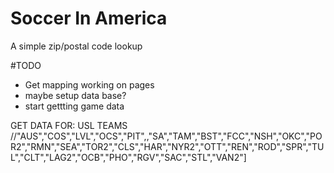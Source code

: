# Soccer In America
A simple zip/postal code lookup

#TODO
* Get mapping working on pages
* maybe setup data base?
* start gettting game data 

GET DATA FOR: USL TEAMS
//"AUS","COS","LVL","OCS","PIT",,"SA","TAM","BST","FCC","NSH","OKC","POR2","RMN","SEA","TOR2","CLS","HAR","NYR2","OTT","REN","ROD","SPR","TUL","CLT","LAG2","OCB","PHO","RGV","SAC","STL","VAN2"]


